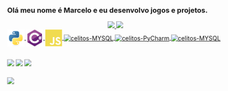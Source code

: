 ### Olá meu nome é Marcelo e eu desenvolvo jogos e projetos.


<div align="center">
  <a href="https://github.com/celitos">
  <img height="160em" src="https://github-readme-stats.vercel.app/api?username=celitos&show_icons=true&theme=outrun&include_all_commits=true&count_private=true"/>
  <img height="130em" src="https://github-readme-stats.vercel.app/api/top-langs/?username=celitos&layout=compact&langs_count=7&theme=outrun"/>
</div>
  
  

  
 <img align="center" alt="celitos-Python" height="40" width="40" src="https://raw.githubusercontent.com/devicons/devicon/master/icons/python/python-original.svg">
 <img align="center" alt="celitos-Csharp" height="40" width="40" src="https://raw.githubusercontent.com/devicons/devicon/master/icons/csharp/csharp-original.svg">
 <img align="center" alt="celitos-Js" height="40" width="40" src="https://raw.githubusercontent.com/devicons/devicon/master/icons/javascript/javascript-plain.svg">
 <img align="center" alt="celitos-MYSQL" height="40" width "40" <img src="https://cdn.jsdelivr.net/gh/devicons/devicon/icons/mysql/mysql-plain.svg">
 <img align="center" alt="celitos-PyCharm" height="40" width "40" <<img src="https://cdn.jsdelivr.net/gh/devicons/devicon/icons/pycharm/pycharm-plain.svg"> 
 <img align="center" alt="celitos-MYSQL" height="40" width "40" <img src="https://cdn.jsdelivr.net/gh/devicons/devicon/icons/unity/unity-original.svg">
  
 
  <div>
     
  ##

     
 
###  
   <div> 
  <a href = "mailto:celobl12@gmail.com"><img src="https://img.shields.io/badge/-Gmail-%23333?style=for-the-badge&logo=gmail&logoColor=white" target="_blank"></a> 
  <a href="https://www.linkedin.com/in/marcelo-henrique-blumm-ab37791a1" target="_blank"><img src="https://img.shields.io/badge/-LinkedIn-%230077B5?style=for-the-badge&logo=linkedin&logoColor=white" target="_blank"></a> 
  <a href="https://instagram.com/celitos_" target="_blank"><img src="https://img.shields.io/badge/-Instagram-%23E4405F?style=for-the-badge&logo=instagram&logoColor=white" target="_blank"></a>
</div>
  

###      
   <div>
    <img align="right-right" height="170" width "170" <img src="https://user-images.githubusercontent.com/93286134/139150276-14e442ab-bf6b-40a6-b626-b6fbb0fee749.gif">
     </div>
  

  
  
  

  
  
